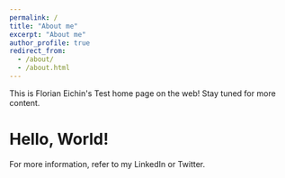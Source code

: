 ```yaml
---
permalink: /
title: "About me"
excerpt: "About me"
author_profile: true
redirect_from: 
  - /about/
  - /about.html
---
```


This is Florian Eichin's Test home page on the web! Stay tuned for more content.

Hello, World!
======

For more information, refer to my LinkedIn or Twitter.
